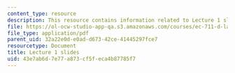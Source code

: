 ```yaml
---
content_type: resource
description: This resource contains information related to Lecture 1 slides.
file: https://ol-ocw-studio-app-qa.s3.amazonaws.com/courses/ec-711-d-lab-energy-spring-2011/43e7ab6d7e77a873cf5feca4b87785f7_MITEC_711S11_lec01.pdf
file_type: application/pdf
parent_uid: 32a22e0d-e0ad-d673-42ce-41445297fce7
resourcetype: Document
title: Lecture 1 slides
uid: 43e7ab6d-7e77-a873-cf5f-eca4b87785f7
---
```

